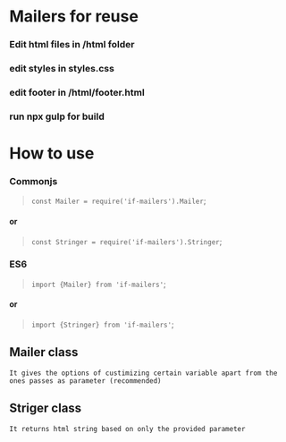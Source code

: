 # Mailers for reuse

### Edit html files in /html folder
### edit styles in styles.css
### edit footer in /html/footer.html
### run npx gulp for build 


# How to use

### Commonjs 
> `const Mailer = require('if-mailers').Mailer`;

#### or

> `const Stringer = require('if-mailers').Stringer`;

### ES6
> `import {Mailer} from 'if-mailers'`;

#### or

> `import {Stringer} from 'if-mailers'`;


## Mailer class
    It gives the options of custimizing certain variable apart from the ones passes as parameter (recommended)

## Striger class
    It returns html string based on only the provided parameter


